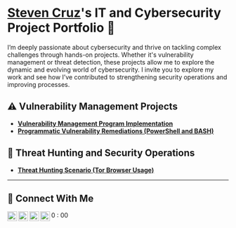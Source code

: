 # <a href="https://www.linkedin.com/in/stevennoelcallcruz/">Steven Cruz</a>'s IT and Cybersecurity Project Portfolio 🔐

I’m deeply passionate about cybersecurity and thrive on tackling complex challenges through hands-on projects. Whether it's vulnerability management or threat detection, these projects allow me to explore the dynamic and evolving world of cybersecurity. I invite you to explore my work and see how I’ve contributed to strengthening security operations and improving processes.


## ⚠️ Vulnerability Management Projects

- **[Vulnerability Management Program Implementation](https://github.com/steven-noel-cruz/Vulnerability-Management-Program)**
- **[Programmatic Vulnerability Remediations (PowerShell and BASH)](https://github.com/joshcybertest/programmatic-vulnerability-remediations)**

## 🚨 Threat Hunting and Security Operations

- **[Threat Hunting Scenario (Tor Browser Usage)](https://github.com/steven-noel-cruz/Threat_Hunt_Event_-TOR-Usage-.md/blob/main/Threat_Hunt_Event-TOR-Usage.md)**

<hr/>

## 🤳 Connect With Me

[<img align="left" alt="___________ | YouTube" width="22px" src="https://cdn.jsdelivr.net/npm/simple-icons@v3/icons/youtube.svg" />][youtube]
[<img align="left" alt="___________ | Twitter" width="22px" src="https://cdn.jsdelivr.net/npm/simple-icons@v3/icons/twitter.svg" />][twitter]
[<img align="left" alt="___________ | LinkedIn" width="22px" src="https://cdn.jsdelivr.net/npm/simple-icons@v3/icons/linkedin.svg" />][linkedin]
[<img align="left" alt="___________ | Instagram" width="22px" src="https://cdn.jsdelivr.net/npm/simple-icons@v3/icons/instagram.svg" />][instagram]

[twitter]: https://twitter.com/___________
[youtube]: https://www.youtube.com/c/___________
[instagram]: https://www.instagram.com/___________
[linkedin]: https://linkedin.com/in/stevennoelcallcruz

<!--
<img width="35" alt="image" src="https://github.com/user-attachments/assets/2f41c7cd-5ea8-4475-b451-a37161b6c3fb"> 
<img width="35" alt="image" src="https://github.com/user-attachments/assets/77649969-9910-4994-8b96-74a116cfb2a8">
-->
0
:
00

